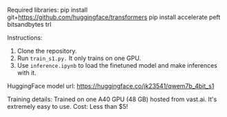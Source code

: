 Required libraries:
pip install git+https://github.com/huggingface/transformers
pip install accelerate peft bitsandbytes trl 

Instructions:
1. Clone the repository.
2. Run `train_s1.py.` It only trains on one GPU.
3. Use `inference.ipynb` to load the finetuned model and make inferences with it.

HuggingFace model url: https://huggingface.co/jk23541/qwem7b_4bit_s1

Training details:
Trained on one A40 GPU (48 GB) hosted from vast.ai. It's extremely easy to use.
Cost: Less than $5!
